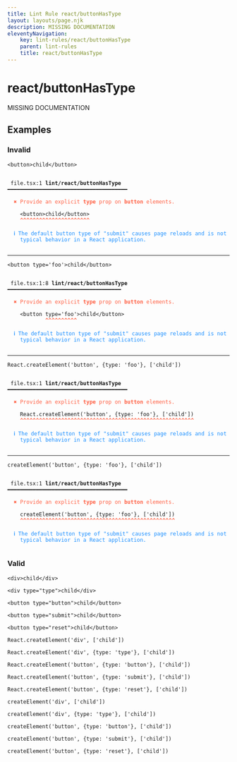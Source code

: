 ```yaml
---
title: Lint Rule react/buttonHasType
layout: layouts/page.njk
description: MISSING DOCUMENTATION
eleventyNavigation:
	key: lint-rules/react/buttonHasType
	parent: lint-rules
	title: react/buttonHasType
---
```


# react/buttonHasType

MISSING DOCUMENTATION

<!-- EVERYTHING BELOW IS AUTOGENERATED. SEE SCRIPTS FOLDER FOR UPDATE SCRIPTS hash(2f708c823a04230f7230fa308fb8a44e2ce49f18) -->

## Examples
### Invalid
<pre class="language-text"><code class="language-text"><<span class="token variable">button</span>>child<<span class="token operator">/</span><span class="token variable">button</span>></code></pre>
<pre class="language-text"><code class="language-text">
 <span style="text-decoration-style: dotted;">file.tsx:1</span> <strong>lint/react/buttonHasType</strong> ━━━━━━━━━━━━━━━━━━━━━━━━━━━━━━━━━━━━━━

  <strong><span style="color: Tomato;">✖ </span></strong><span style="color: Tomato;">Provide an explicit </span><span style="color: Tomato;"><strong>type</strong></span><span style="color: Tomato;"> prop on </span><span style="color: Tomato;"><strong>button</strong></span><span style="color: Tomato;"> elements.</span>

    &lt;<span class="token variable">button</span>&gt;child&lt;<span class="token operator">/</span><span class="token variable">button</span>&gt;
    <span style="color: Tomato;"><strong>^</strong></span><span style="color: Tomato;"><strong>^</strong></span><span style="color: Tomato;"><strong>^</strong></span><span style="color: Tomato;"><strong>^</strong></span><span style="color: Tomato;"><strong>^</strong></span><span style="color: Tomato;"><strong>^</strong></span><span style="color: Tomato;"><strong>^</strong></span><span style="color: Tomato;"><strong>^</strong></span><span style="color: Tomato;"><strong>^</strong></span><span style="color: Tomato;"><strong>^</strong></span><span style="color: Tomato;"><strong>^</strong></span><span style="color: Tomato;"><strong>^</strong></span><span style="color: Tomato;"><strong>^</strong></span><span style="color: Tomato;"><strong>^</strong></span><span style="color: Tomato;"><strong>^</strong></span><span style="color: Tomato;"><strong>^</strong></span><span style="color: Tomato;"><strong>^</strong></span><span style="color: Tomato;"><strong>^</strong></span><span style="color: Tomato;"><strong>^</strong></span><span style="color: Tomato;"><strong>^</strong></span><span style="color: Tomato;"><strong>^</strong></span><span style="color: Tomato;"><strong>^</strong></span>

  <strong><span style="color: DodgerBlue;">ℹ </span></strong><span style="color: DodgerBlue;">The default button type of &quot;submit&quot; causes page reloads and is not</span>
    <span style="color: DodgerBlue;">typical behavior in a React application.</span>

</code></pre>

---------------

<pre class="language-text"><code class="language-text"><<span class="token variable">button</span> <span class="token attr-name">type</span><span class="token operator">=</span><span class="token string">&apos;foo&apos;</span>>child<<span class="token operator">/</span><span class="token variable">button</span>></code></pre>
<pre class="language-text"><code class="language-text">
 <span style="text-decoration-style: dotted;">file.tsx:1:8</span> <strong>lint/react/buttonHasType</strong> ━━━━━━━━━━━━━━━━━━━━━━━━━━━━━━━━━━━━

  <strong><span style="color: Tomato;">✖ </span></strong><span style="color: Tomato;">Provide an explicit </span><span style="color: Tomato;"><strong>type</strong></span><span style="color: Tomato;"> prop on </span><span style="color: Tomato;"><strong>button</strong></span><span style="color: Tomato;"> elements.</span>

    &lt;<span class="token variable">button</span> <span class="token attr-name">type</span><span class="token operator">=</span><span class="token string">&apos;foo&apos;</span>&gt;child&lt;<span class="token operator">/</span><span class="token variable">button</span>&gt;
            <span style="color: Tomato;"><strong>^</strong></span><span style="color: Tomato;"><strong>^</strong></span><span style="color: Tomato;"><strong>^</strong></span><span style="color: Tomato;"><strong>^</strong></span><span style="color: Tomato;"><strong>^</strong></span><span style="color: Tomato;"><strong>^</strong></span><span style="color: Tomato;"><strong>^</strong></span><span style="color: Tomato;"><strong>^</strong></span><span style="color: Tomato;"><strong>^</strong></span><span style="color: Tomato;"><strong>^</strong></span>

  <strong><span style="color: DodgerBlue;">ℹ </span></strong><span style="color: DodgerBlue;">The default button type of &quot;submit&quot; causes page reloads and is not</span>
    <span style="color: DodgerBlue;">typical behavior in a React application.</span>

</code></pre>

---------------

<pre class="language-text"><code class="language-text"><span class="token variable">React</span><span class="token punctuation">.</span><span class="token function">createElement</span><span class="token punctuation">(</span><span class="token string">&apos;button&apos;</span><span class="token punctuation">,</span> <span class="token punctuation">{</span><span class="token variable">type</span><span class="token punctuation">:</span> <span class="token string">&apos;foo&apos;</span><span class="token punctuation">}</span><span class="token punctuation">,</span> <span class="token punctuation">[</span><span class="token string">&apos;child&apos;</span><span class="token punctuation">]</span><span class="token punctuation">)</span></code></pre>
<pre class="language-text"><code class="language-text">
 <span style="text-decoration-style: dotted;">file.tsx:1</span> <strong>lint/react/buttonHasType</strong> ━━━━━━━━━━━━━━━━━━━━━━━━━━━━━━━━━━━━━━

  <strong><span style="color: Tomato;">✖ </span></strong><span style="color: Tomato;">Provide an explicit </span><span style="color: Tomato;"><strong>type</strong></span><span style="color: Tomato;"> prop on </span><span style="color: Tomato;"><strong>button</strong></span><span style="color: Tomato;"> elements.</span>

    <span class="token variable">React</span><span class="token punctuation">.</span><span class="token function">createElement</span><span class="token punctuation">(</span><span class="token string">&apos;button&apos;</span><span class="token punctuation">,</span> <span class="token punctuation">{</span><span class="token variable">type</span><span class="token punctuation">:</span> <span class="token string">&apos;foo&apos;</span><span class="token punctuation">}</span><span class="token punctuation">,</span> <span class="token punctuation">[</span><span class="token string">&apos;child&apos;</span><span class="token punctuation">]</span><span class="token punctuation">)</span>
    <span style="color: Tomato;"><strong>^</strong></span><span style="color: Tomato;"><strong>^</strong></span><span style="color: Tomato;"><strong>^</strong></span><span style="color: Tomato;"><strong>^</strong></span><span style="color: Tomato;"><strong>^</strong></span><span style="color: Tomato;"><strong>^</strong></span><span style="color: Tomato;"><strong>^</strong></span><span style="color: Tomato;"><strong>^</strong></span><span style="color: Tomato;"><strong>^</strong></span><span style="color: Tomato;"><strong>^</strong></span><span style="color: Tomato;"><strong>^</strong></span><span style="color: Tomato;"><strong>^</strong></span><span style="color: Tomato;"><strong>^</strong></span><span style="color: Tomato;"><strong>^</strong></span><span style="color: Tomato;"><strong>^</strong></span><span style="color: Tomato;"><strong>^</strong></span><span style="color: Tomato;"><strong>^</strong></span><span style="color: Tomato;"><strong>^</strong></span><span style="color: Tomato;"><strong>^</strong></span><span style="color: Tomato;"><strong>^</strong></span><span style="color: Tomato;"><strong>^</strong></span><span style="color: Tomato;"><strong>^</strong></span><span style="color: Tomato;"><strong>^</strong></span><span style="color: Tomato;"><strong>^</strong></span><span style="color: Tomato;"><strong>^</strong></span><span style="color: Tomato;"><strong>^</strong></span><span style="color: Tomato;"><strong>^</strong></span><span style="color: Tomato;"><strong>^</strong></span><span style="color: Tomato;"><strong>^</strong></span><span style="color: Tomato;"><strong>^</strong></span><span style="color: Tomato;"><strong>^</strong></span><span style="color: Tomato;"><strong>^</strong></span><span style="color: Tomato;"><strong>^</strong></span><span style="color: Tomato;"><strong>^</strong></span><span style="color: Tomato;"><strong>^</strong></span><span style="color: Tomato;"><strong>^</strong></span><span style="color: Tomato;"><strong>^</strong></span><span style="color: Tomato;"><strong>^</strong></span><span style="color: Tomato;"><strong>^</strong></span><span style="color: Tomato;"><strong>^</strong></span><span style="color: Tomato;"><strong>^</strong></span><span style="color: Tomato;"><strong>^</strong></span><span style="color: Tomato;"><strong>^</strong></span><span style="color: Tomato;"><strong>^</strong></span><span style="color: Tomato;"><strong>^</strong></span><span style="color: Tomato;"><strong>^</strong></span><span style="color: Tomato;"><strong>^</strong></span><span style="color: Tomato;"><strong>^</strong></span><span style="color: Tomato;"><strong>^</strong></span><span style="color: Tomato;"><strong>^</strong></span><span style="color: Tomato;"><strong>^</strong></span><span style="color: Tomato;"><strong>^</strong></span><span style="color: Tomato;"><strong>^</strong></span><span style="color: Tomato;"><strong>^</strong></span><span style="color: Tomato;"><strong>^</strong></span>

  <strong><span style="color: DodgerBlue;">ℹ </span></strong><span style="color: DodgerBlue;">The default button type of &quot;submit&quot; causes page reloads and is not</span>
    <span style="color: DodgerBlue;">typical behavior in a React application.</span>

</code></pre>

---------------

<pre class="language-text"><code class="language-text"><span class="token function">createElement</span><span class="token punctuation">(</span><span class="token string">&apos;button&apos;</span><span class="token punctuation">,</span> <span class="token punctuation">{</span><span class="token variable">type</span><span class="token punctuation">:</span> <span class="token string">&apos;foo&apos;</span><span class="token punctuation">}</span><span class="token punctuation">,</span> <span class="token punctuation">[</span><span class="token string">&apos;child&apos;</span><span class="token punctuation">]</span><span class="token punctuation">)</span></code></pre>
<pre class="language-text"><code class="language-text">
 <span style="text-decoration-style: dotted;">file.tsx:1</span> <strong>lint/react/buttonHasType</strong> ━━━━━━━━━━━━━━━━━━━━━━━━━━━━━━━━━━━━━━

  <strong><span style="color: Tomato;">✖ </span></strong><span style="color: Tomato;">Provide an explicit </span><span style="color: Tomato;"><strong>type</strong></span><span style="color: Tomato;"> prop on </span><span style="color: Tomato;"><strong>button</strong></span><span style="color: Tomato;"> elements.</span>

    <span class="token function">createElement</span><span class="token punctuation">(</span><span class="token string">&apos;button&apos;</span><span class="token punctuation">,</span> <span class="token punctuation">{</span><span class="token variable">type</span><span class="token punctuation">:</span> <span class="token string">&apos;foo&apos;</span><span class="token punctuation">}</span><span class="token punctuation">,</span> <span class="token punctuation">[</span><span class="token string">&apos;child&apos;</span><span class="token punctuation">]</span><span class="token punctuation">)</span>
    <span style="color: Tomato;"><strong>^</strong></span><span style="color: Tomato;"><strong>^</strong></span><span style="color: Tomato;"><strong>^</strong></span><span style="color: Tomato;"><strong>^</strong></span><span style="color: Tomato;"><strong>^</strong></span><span style="color: Tomato;"><strong>^</strong></span><span style="color: Tomato;"><strong>^</strong></span><span style="color: Tomato;"><strong>^</strong></span><span style="color: Tomato;"><strong>^</strong></span><span style="color: Tomato;"><strong>^</strong></span><span style="color: Tomato;"><strong>^</strong></span><span style="color: Tomato;"><strong>^</strong></span><span style="color: Tomato;"><strong>^</strong></span><span style="color: Tomato;"><strong>^</strong></span><span style="color: Tomato;"><strong>^</strong></span><span style="color: Tomato;"><strong>^</strong></span><span style="color: Tomato;"><strong>^</strong></span><span style="color: Tomato;"><strong>^</strong></span><span style="color: Tomato;"><strong>^</strong></span><span style="color: Tomato;"><strong>^</strong></span><span style="color: Tomato;"><strong>^</strong></span><span style="color: Tomato;"><strong>^</strong></span><span style="color: Tomato;"><strong>^</strong></span><span style="color: Tomato;"><strong>^</strong></span><span style="color: Tomato;"><strong>^</strong></span><span style="color: Tomato;"><strong>^</strong></span><span style="color: Tomato;"><strong>^</strong></span><span style="color: Tomato;"><strong>^</strong></span><span style="color: Tomato;"><strong>^</strong></span><span style="color: Tomato;"><strong>^</strong></span><span style="color: Tomato;"><strong>^</strong></span><span style="color: Tomato;"><strong>^</strong></span><span style="color: Tomato;"><strong>^</strong></span><span style="color: Tomato;"><strong>^</strong></span><span style="color: Tomato;"><strong>^</strong></span><span style="color: Tomato;"><strong>^</strong></span><span style="color: Tomato;"><strong>^</strong></span><span style="color: Tomato;"><strong>^</strong></span><span style="color: Tomato;"><strong>^</strong></span><span style="color: Tomato;"><strong>^</strong></span><span style="color: Tomato;"><strong>^</strong></span><span style="color: Tomato;"><strong>^</strong></span><span style="color: Tomato;"><strong>^</strong></span><span style="color: Tomato;"><strong>^</strong></span><span style="color: Tomato;"><strong>^</strong></span><span style="color: Tomato;"><strong>^</strong></span><span style="color: Tomato;"><strong>^</strong></span><span style="color: Tomato;"><strong>^</strong></span><span style="color: Tomato;"><strong>^</strong></span>

  <strong><span style="color: DodgerBlue;">ℹ </span></strong><span style="color: DodgerBlue;">The default button type of &quot;submit&quot; causes page reloads and is not</span>
    <span style="color: DodgerBlue;">typical behavior in a React application.</span>

</code></pre>
### Valid
<pre class="language-text"><code class="language-text"><<span class="token variable">div</span>>child<<span class="token operator">/</span><span class="token variable">div</span>></code></pre>
<pre class="language-text"><code class="language-text"><<span class="token variable">div</span> <span class="token attr-name">type</span><span class="token operator">=</span><span class="token string">&quot;type&quot;</span>>child<<span class="token operator">/</span><span class="token variable">div</span>></code></pre>
<pre class="language-text"><code class="language-text"><<span class="token variable">button</span> <span class="token attr-name">type</span><span class="token operator">=</span><span class="token string">&quot;button&quot;</span>>child<<span class="token operator">/</span><span class="token variable">button</span>></code></pre>
<pre class="language-text"><code class="language-text"><<span class="token variable">button</span> <span class="token attr-name">type</span><span class="token operator">=</span><span class="token string">&quot;submit&quot;</span>>child<<span class="token operator">/</span><span class="token variable">button</span>></code></pre>
<pre class="language-text"><code class="language-text"><<span class="token variable">button</span> <span class="token attr-name">type</span><span class="token operator">=</span><span class="token string">&quot;reset&quot;</span>>child<<span class="token operator">/</span><span class="token variable">button</span>></code></pre>
<pre class="language-text"><code class="language-text"><span class="token variable">React</span><span class="token punctuation">.</span><span class="token function">createElement</span><span class="token punctuation">(</span><span class="token string">&apos;div&apos;</span><span class="token punctuation">,</span> <span class="token punctuation">[</span><span class="token string">&apos;child&apos;</span><span class="token punctuation">]</span><span class="token punctuation">)</span></code></pre>
<pre class="language-text"><code class="language-text"><span class="token variable">React</span><span class="token punctuation">.</span><span class="token function">createElement</span><span class="token punctuation">(</span><span class="token string">&apos;div&apos;</span><span class="token punctuation">,</span> <span class="token punctuation">{</span><span class="token variable">type</span><span class="token punctuation">:</span> <span class="token string">&apos;type&apos;</span><span class="token punctuation">}</span><span class="token punctuation">,</span> <span class="token punctuation">[</span><span class="token string">&apos;child&apos;</span><span class="token punctuation">]</span><span class="token punctuation">)</span></code></pre>
<pre class="language-text"><code class="language-text"><span class="token variable">React</span><span class="token punctuation">.</span><span class="token function">createElement</span><span class="token punctuation">(</span><span class="token string">&apos;button&apos;</span><span class="token punctuation">,</span> <span class="token punctuation">{</span><span class="token variable">type</span><span class="token punctuation">:</span> <span class="token string">&apos;button&apos;</span><span class="token punctuation">}</span><span class="token punctuation">,</span> <span class="token punctuation">[</span><span class="token string">&apos;child&apos;</span><span class="token punctuation">]</span><span class="token punctuation">)</span></code></pre>
<pre class="language-text"><code class="language-text"><span class="token variable">React</span><span class="token punctuation">.</span><span class="token function">createElement</span><span class="token punctuation">(</span><span class="token string">&apos;button&apos;</span><span class="token punctuation">,</span> <span class="token punctuation">{</span><span class="token variable">type</span><span class="token punctuation">:</span> <span class="token string">&apos;submit&apos;</span><span class="token punctuation">}</span><span class="token punctuation">,</span> <span class="token punctuation">[</span><span class="token string">&apos;child&apos;</span><span class="token punctuation">]</span><span class="token punctuation">)</span></code></pre>
<pre class="language-text"><code class="language-text"><span class="token variable">React</span><span class="token punctuation">.</span><span class="token function">createElement</span><span class="token punctuation">(</span><span class="token string">&apos;button&apos;</span><span class="token punctuation">,</span> <span class="token punctuation">{</span><span class="token variable">type</span><span class="token punctuation">:</span> <span class="token string">&apos;reset&apos;</span><span class="token punctuation">}</span><span class="token punctuation">,</span> <span class="token punctuation">[</span><span class="token string">&apos;child&apos;</span><span class="token punctuation">]</span><span class="token punctuation">)</span></code></pre>
<pre class="language-text"><code class="language-text"><span class="token function">createElement</span><span class="token punctuation">(</span><span class="token string">&apos;div&apos;</span><span class="token punctuation">,</span> <span class="token punctuation">[</span><span class="token string">&apos;child&apos;</span><span class="token punctuation">]</span><span class="token punctuation">)</span></code></pre>
<pre class="language-text"><code class="language-text"><span class="token function">createElement</span><span class="token punctuation">(</span><span class="token string">&apos;div&apos;</span><span class="token punctuation">,</span> <span class="token punctuation">{</span><span class="token variable">type</span><span class="token punctuation">:</span> <span class="token string">&apos;type&apos;</span><span class="token punctuation">}</span><span class="token punctuation">,</span> <span class="token punctuation">[</span><span class="token string">&apos;child&apos;</span><span class="token punctuation">]</span><span class="token punctuation">)</span></code></pre>
<pre class="language-text"><code class="language-text"><span class="token function">createElement</span><span class="token punctuation">(</span><span class="token string">&apos;button&apos;</span><span class="token punctuation">,</span> <span class="token punctuation">{</span><span class="token variable">type</span><span class="token punctuation">:</span> <span class="token string">&apos;button&apos;</span><span class="token punctuation">}</span><span class="token punctuation">,</span> <span class="token punctuation">[</span><span class="token string">&apos;child&apos;</span><span class="token punctuation">]</span><span class="token punctuation">)</span></code></pre>
<pre class="language-text"><code class="language-text"><span class="token function">createElement</span><span class="token punctuation">(</span><span class="token string">&apos;button&apos;</span><span class="token punctuation">,</span> <span class="token punctuation">{</span><span class="token variable">type</span><span class="token punctuation">:</span> <span class="token string">&apos;submit&apos;</span><span class="token punctuation">}</span><span class="token punctuation">,</span> <span class="token punctuation">[</span><span class="token string">&apos;child&apos;</span><span class="token punctuation">]</span><span class="token punctuation">)</span></code></pre>
<pre class="language-text"><code class="language-text"><span class="token function">createElement</span><span class="token punctuation">(</span><span class="token string">&apos;button&apos;</span><span class="token punctuation">,</span> <span class="token punctuation">{</span><span class="token variable">type</span><span class="token punctuation">:</span> <span class="token string">&apos;reset&apos;</span><span class="token punctuation">}</span><span class="token punctuation">,</span> <span class="token punctuation">[</span><span class="token string">&apos;child&apos;</span><span class="token punctuation">]</span><span class="token punctuation">)</span></code></pre>
